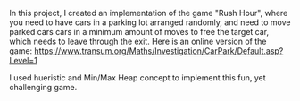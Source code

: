 In this project, I created an implementation of the game "Rush Hour", where you need to have cars in a parking lot arranged randomly, and need to move parked cars cars in a minimum amount of moves to free the target car, which needs to leave through the exit. Here is an online version of the game: https://www.transum.org/Maths/Investigation/CarPark/Default.asp?Level=1

I used hueristic and Min/Max Heap concept to implement this fun, yet challenging game. 

